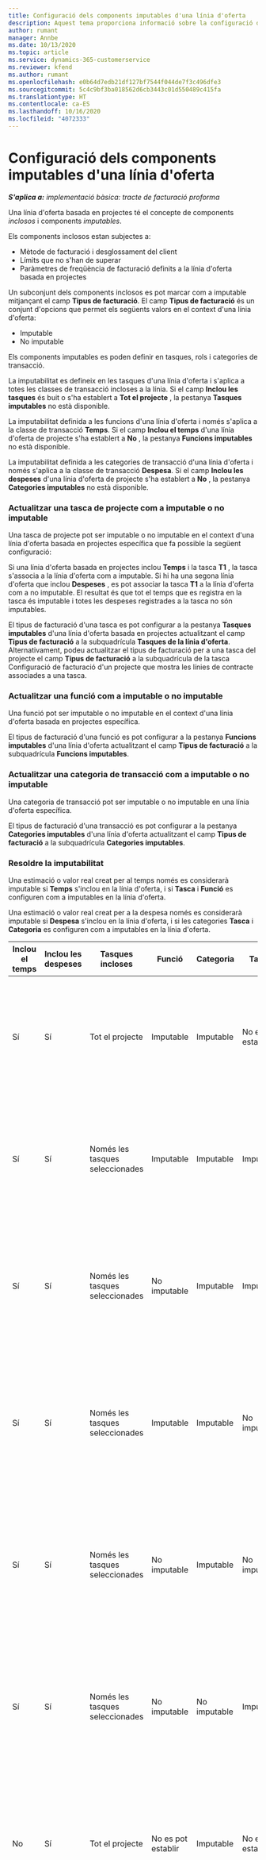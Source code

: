 ```yaml
---
title: Configuració dels components imputables d'una línia d'oferta
description: Aquest tema proporciona informació sobre la configuració de components imputables i no imputables en una línia d'oferta basada en el projecte.
author: rumant
manager: Annbe
ms.date: 10/13/2020
ms.topic: article
ms.service: dynamics-365-customerservice
ms.reviewer: kfend
ms.author: rumant
ms.openlocfilehash: e0b64d7edb21df127bf7544f044de7f3c496dfe3
ms.sourcegitcommit: 5c4c9bf3ba018562d6cb3443c01d550489c415fa
ms.translationtype: HT
ms.contentlocale: ca-ES
ms.lasthandoff: 10/16/2020
ms.locfileid: "4072333"
---
```

# <a name="configure-the-chargeable-components-of-a-quote-line"></a>Configuració dels components imputables d'una línia d'oferta

_**S'aplica a:** implementació bàsica: tracte de facturació proforma_

Una línia d'oferta basada en projectes té el concepte de components *inclosos* i components *imputables*.

Els components inclosos estan subjectes a:

  - Mètode de facturació i desglossament del client
  - Límits que no s'han de superar 
  - Paràmetres de freqüència de facturació definits a la línia d'oferta basada en projectes

Un subconjunt dels components inclosos es pot marcar com a imputable mitjançant el camp **Tipus de facturació**. El camp **Tipus de facturació** és un conjunt d'opcions que permet els següents valors en el context d'una línia d'oferta:

  - Imputable
  - No imputable

Els components imputables es poden definir en tasques, rols i categories de transacció.

La imputabilitat es defineix en les tasques d'una línia d'oferta i s'aplica a totes les classes de transacció incloses a la línia. Si el camp **Inclou les tasques** és buit o s'ha establert a **Tot el projecte** , la pestanya **Tasques imputables** no està disponible.

La imputabilitat definida a les funcions d'una línia d'oferta i només s'aplica a la classe de transacció **Temps**. Si el camp **Inclou el temps** d'una línia d'oferta de projecte s'ha establert a **No** , la pestanya **Funcions imputables** no està disponible.

La imputabilitat definida a les categories de transacció d'una línia d'oferta i només s'aplica a la classe de transacció **Despesa**. Si el camp **Inclou les despeses** d'una línia d'oferta de projecte s'ha establert a **No** , la pestanya **Categories imputables** no està disponible.

### <a name="update-a-project-task-to-be-chargeable-or-non-chargeable"></a>Actualitzar una tasca de projecte com a imputable o no imputable

Una tasca de projecte pot ser imputable o no imputable en el context d'una línia d'oferta basada en projectes específica que fa possible la següent configuració:

Si una línia d'oferta basada en projectes inclou **Temps** i la tasca **T1** , la tasca s'associa a la línia d'oferta com a imputable. Si hi ha una segona línia d'oferta que inclou **Despeses** , es pot associar la tasca **T1** a la línia d'oferta com a no imputable. El resultat és que tot el temps que es registra en la tasca és imputable i totes les despeses registrades a la tasca no són imputables.

El tipus de facturació d'una tasca es pot configurar a la pestanya **Tasques imputables** d'una línia d'oferta basada en projectes actualitzant el camp **Tipus de facturació** a la subquadrícula **Tasques de la línia d'oferta**. Alternativament, podeu actualitzar el tipus de facturació per a una tasca del projecte el camp **Tipus de facturació** a la subquadrícula de la tasca Configuració de facturació d'un projecte que mostra les línies de contracte associades a una tasca.

### <a name="update-a-role-to-be-chargeable-or-non-chargeable"></a>Actualitzar una funció com a imputable o no imputable

Una funció pot ser imputable o no imputable en el context d'una línia d'oferta basada en projectes específica.

El tipus de facturació d'una funció es pot configurar a la pestanya **Funcions imputables** d'una línia d'oferta actualitzant el camp **Tipus de facturació** a la subquadrícula **Funcions imputables**.

### <a name="update-a-transaction-category-to-be-chargeable-or-non-chargeable"></a>Actualitzar una categoria de transacció com a imputable o no imputable

Una categoria de transacció pot ser imputable o no imputable en una línia d'oferta específica.

El tipus de facturació d'una transacció es pot configurar a la pestanya **Categories imputables** d'una línia d'oferta actualitzant el camp **Tipus de facturació** a la subquadrícula **Categories imputables**.

### <a name="resolve-chargeability"></a>Resoldre la imputabilitat
Una estimació o valor real creat per al temps només es considerarà imputable si **Temps** s'inclou en la línia d'oferta, i si **Tasca** i **Funció** es configuren com a imputables en la línia d'oferta.

Una estimació o valor real creat per a la despesa només es considerarà imputable si **Despesa** s'inclou en la línia d'oferta, i si les categories **Tasca** i **Categoria** es configuren com a imputables en la línia d'oferta.

| Inclou el temps | Inclou les despeses | Tasques incloses | Funció | Categoria | Tasca | Facturació |
| --- | --- | --- | --- | --- | --- | --- |
| Sí | Sí | Tot el projecte | Imputable | Imputable | No es pot establir | Facturació en un valor real de temps: Imputable </br>Tipus de facturació en un valor real de despesa: Imputable |
| Sí | Sí | Només les tasques seleccionades | Imputable | Imputable | Imputable | Facturació en un valor real de temps: Imputable</br>Tipus de facturació en un valor real de despesa: Imputable |
| Sí | Sí | Només les tasques seleccionades | No imputable | Imputable | Imputable | Facturació en un valor real de temps: No imputable</br>Tipus de facturació en un valor real de despesa: Imputable |
| Sí | Sí | Només les tasques seleccionades | Imputable | Imputable | No imputable | Facturació en un valor real de temps: No imputable</br> Tipus de facturació en un valor real de despesa: No imputable |
| Sí | Sí | Només les tasques seleccionades | No imputable | Imputable | No imputable | Facturació en un valor real de temps: No imputable</br> Tipus de facturació en un valor real de despesa: No imputable |
| Sí | Sí | Només les tasques seleccionades | No imputable | No imputable | Imputable | Facturació en un valor real de temps: No imputable</br> Tipus de facturació en un valor real de despesa: No imputable |
| No | Sí | Tot el projecte | No es pot establir | Imputable | No es pot establir | Facturació en un valor real de temps: No disponible </br>Tipus de facturació en un valor real de despesa: Imputable |
| No | Sí | Tot el projecte | No es pot establir | No imputable | No es pot establir | Facturació en un valor real de temps: No disponible </br>Tipus de facturació en un valor real de despesa: No imputable |
| Sí | No | Tot el projecte | Imputable | No es pot establir | No es pot establir | Facturació en un valor real de temps: Imputable</br>Tipus de facturació en un valor real de despesa: No disponible |
| Sí | No | Tot el projecte | No imputable | No es pot establir | No es pot establir | Facturació en un valor real de temps: No imputable </br>Tipus de facturació en un valor real de despesa: No disponible |
